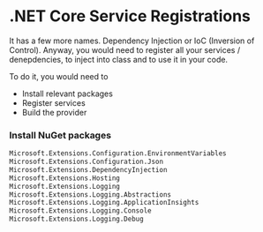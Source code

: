 # .NET Core Service Registrations

It has a few more names. Dependency Injection or IoC \(Inversion of Control\). Anyway, you would need to register all your services / denepdencies, to inject into class and to use it in your code. 

To do it, you would need to

* Install relevant packages
* Register services
* Build the provider

### Install NuGet packages

```bash
Microsoft.Extensions.Configuration.EnvironmentVariables
Microsoft.Extensions.Configuration.Json
Microsoft.Extensions.DependencyInjection
Microsoft.Extensions.Hosting
Microsoft.Extensions.Logging
Microsoft.Extensions.Logging.Abstractions
Microsoft.Extensions.Logging.ApplicationInsights
Microsoft.Extensions.Logging.Console
Microsoft.Extensions.Logging.Debug
```



